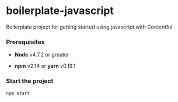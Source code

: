 # boilerplate-javascript
Boilerplate project for getting started using javascript with Contentful

### Prerequisites 

* **Node** v4.7.2 or greater

* **npm** v2.14 or **yarn** v0.19.1

### Start the project

```shell
npm start
```
